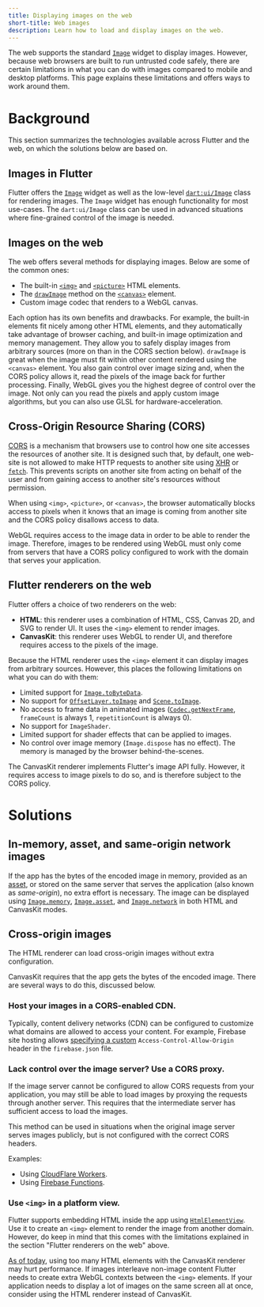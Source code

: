 ```yaml
---
title: Displaying images on the web
short-title: Web images
description: Learn how to load and display images on the web.
---
```


The web supports the standard [`Image`][1] widget to display images.
However, because web browsers are built to run untrusted code safely,
there are certain limitations in what you can do with images compared
to mobile and desktop platforms. This page explains these limitations
and offers ways to work around them.

# Background

This section summarizes the technologies available
across Flutter and the web,
on which the solutions below are based on.

## Images in Flutter

Flutter offers the [`Image`][1] widget as well as the low-level
[`dart:ui/Image`][11] class for rendering images.
The `Image` widget has enough functionality for most use-cases.
The `dart:ui/Image` class can be used in
advanced situations where fine-grained control
of the image is needed.

## Images on the web

The web offers several methods for displaying images.
Below are some of the common ones:

- The built-in [`<img>`][2] and [`<picture>`][3] HTML elements.
- The [`drawImage`][4] method on the [`<canvas>`][5] element.
- Custom image codec that renders to a WebGL canvas.

Each option has its own benefits and drawbacks.
For example, the built-in elements fit nicely among
other HTML elements, and they automatically take
advantage of browser caching, and built-in image
optimization and memory management.
They allow you to safely display images from arbitrary sources
(more on than in the CORS section below).
`drawImage` is great when the image must fit within
other content rendered using the `<canvas>` element.
You also gain control over image sizing and,
when the CORS policy allows it, read the pixels
of the image back for further processing.
Finally, WebGL gives you the highest degree of
control over the image. Not only can you read the pixels and
apply custom image algorithms, but you can also use GLSL for
hardware-acceleration.

## Cross-Origin Resource Sharing (CORS)

[CORS][6] is a mechanism that browsers use to control
how one site accesses the resources of another site.
It is designed such that, by default, one web-site
is not allowed to make HTTP requests to another site
using [XHR][21] or [`fetch`][22].
This prevents scripts on another site from acting on behalf
of the user and from gaining access to another
site's resources without permission.

When using `<img>`, `<picture>`, or `<canvas>`,
the browser automatically blocks access to pixels
when it knows that an image is coming from another site
and the CORS policy disallows access to data.

WebGL requires access to the image data in order
to be able to render the image. Therefore,
images to be rendered using WebGL must only come from servers
that have a CORS policy configured to work with
the domain that serves your application.

## Flutter renderers on the web

Flutter offers a choice of two renderers on the web:

* **HTML**: this renderer uses a combination of HTML,
  CSS, Canvas 2D, and SVG to render UI.
  It uses the `<img>` element to render images.
* **CanvasKit**: this renderer uses WebGL to render UI,
  and therefore requires
  access to the pixels of the image.

Because the HTML renderer uses the `<img>`
element it can display images from
arbitrary sources. However,
this places the following limitations on what you
can do with them:

* Limited support for [`Image.toByteData`][7].
* No support for [`OffsetLayer.toImage`][8] and
  [`Scene.toImage`][10].
* No access to frame data in animated images
  ([`Codec.getNextFrame`][9],
  `frameCount` is always 1, `repetitionCount` is always 0).
* No support for `ImageShader`.
* Limited support for shader effects that can be applied to images.
* No control over image memory (`Image.dispose` has no effect).
  The memory is managed by the browser behind-the-scenes.

The CanvasKit renderer implements Flutter's image API fully.
However, it requires access to image pixels to do so,
and is therefore subject to the CORS policy.

# Solutions

## In-memory, asset, and same-origin network images

If the app has the bytes of the encoded image in memory,
provided as an [asset][12], or stored on the
same server that serves the application
(also known as _same-origin_), no extra effort is necessary.
The image can be displayed using
[`Image.memory`][13], [`Image.asset`][14], and [`Image.network`][15]
in both HTML and CanvasKit modes.

## Cross-origin images

The HTML renderer can load cross-origin images
without extra configuration.

CanvasKit requires that the app gets the bytes of the encoded image.
There are several ways to do this, discussed below.

### Host your images in a CORS-enabled CDN.

Typically, content delivery networks (CDN)
can be configured to customize what domains
are allowed to access your content.
For example, Firebase site hosting allows
[specifying a custom][16] `Access-Control-Allow-Origin`
header in the `firebase.json` file.

### Lack control over the image server? Use a CORS proxy.

If the image server cannot be configured to allow CORS
requests from your application,
you may still be able to load images by proxying the requests
through another server. This requires that the
intermediate server has sufficient access to load the images.

This method can be used in situations when the original
image server serves images publicly,
but is not configured with the correct CORS headers.

Examples:

* Using [CloudFlare Workers][18].
* Using [Firebase Functions][19].

### Use `<img>` in a platform view.

Flutter supports embedding HTML inside the app using
[`HtmlElementView`][17].  Use it to create an `<img>`
element to render the image from another domain.
However, do keep in mind that this comes with the
limitations explained in the section
"Flutter renderers on the web" above.

[As of today][20], using too many HTML elements
with the CanvasKit renderer may hurt performance.
If images interleave non-image content Flutter needs to
create extra WebGL contexts between the `<img>` elements.
If your application needs to display a lot of images
on the same screen all at once, consider using
the HTML renderer instead of CanvasKit.


[1]: {{site.api}}/flutter/widgets/Image-class.html
[2]: https://developer.mozilla.org/en-US/docs/Web/HTML/Element/img
[3]: https://developer.mozilla.org/en-US/docs/Web/HTML/Element/picture
[4]: https://developer.mozilla.org/en-US/docs/Web/API/CanvasRenderingContext2D/drawImage
[5]: https://developer.mozilla.org/en-US/docs/Web/HTML/Element/canvas
[6]: https://developer.mozilla.org/en-US/docs/Web/HTTP/CORS
[7]: {{site.api}}/flutter/dart-ui/Image/toByteData.html
[8]: {{site.api}}/flutter/rendering/OffsetLayer/toImage.html
[9]: {{site.api}}/flutter/dart-ui/Codec/getNextFrame.html
[10]: {{site.api}}/flutter/dart-ui/Scene/toImage.html
[11]: {{site.api}}/flutter/dart-ui/Image-class.html
[12]: /docs/development/ui/assets-and-images
[13]: {{site.api}}/flutter/widgets/Image/Image.memory.html
[14]: {{site.api}}/flutter/widgets/Image/Image.asset.html
[15]: {{site.api}}/flutter/widgets/Image/Image.network.html
[16]: {{site.firebase}}/docs/hosting/full-config#headers
[17]: {{site.api}}/flutter/widgets/HtmlElementView-class.html
[18]: https://developers.cloudflare.com/workers/examples/cors-header-proxy
[19]: {{site.github}}/7kfpun/cors-proxy
[20]: {{site.repo.flutter}}/issues/71884
[21]: https://developer.mozilla.org/en-US/docs/Web/API/XMLHttpRequest
[22]: https://developer.mozilla.org/en-US/docs/Web/API/Fetch_API/Using_Fetch
